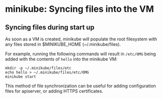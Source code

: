 # minikube: Syncing files into the VM

## Syncing files during start up

As soon as a VM is created, minikube will populate the root filesystem with any files stored in $MINIKUBE_HOME (~/.minikube/files).

For example, running the following commands will result in `/etc/OMG` being added with the contents of `hello` into the minikube VM:

```shell
mkdir -p ~/.minikube/files/etc
echo hello > ~/.minikube/files/etc/OMG
minikube start
```

This method of file synchronization can be useful for adding configuration files for apiserver, or adding HTTPS certificates.
